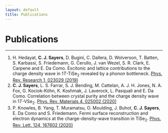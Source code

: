 ```yaml
---
layout: default
title: Publications
---
```


# Publications

***

1. H. Hedayat, **C. J. Sayers**, D. Bugini, C. Dallera, D. Wolverson, T. Batten, S. Karbassi, S. Friedemann, G. Cerullo, J. van Wezel, S. R. Clark, E. Carpene and E. Da Como. Excitonic and lattice contributions to the charge density wave in 1*T*-TiSe<sub>2</sub> revealed by a phonon bottleneck. [Phys. Rev. Research 1, 023029 (2019)](https://doi.org/10.1103/PhysRevResearch.1.023029)
1. **C. J. Sayers**, L. S. Farrar, S. J. Bending, M. Cattelan, A. J. H. Jones, N. A. Fox, G. Kociok-Köhn, K. Koshmak, J. Laverock, L. Pasquali and E. Da Como. Correlation between crystal purity and the charge density wave in 1*T*-VSe<sub>2</sub>. [Phys. Rev. Materials 4, 025002 (2020)](https://doi.org/10.1103/PhysRevMaterials.4.025002)
1. P. Knowles, B. Yang, T. Muramatsu, O. Moulding, J. Buhot, **C. J. Sayers**, E. Da Como and S. Friedemann. Fermi surface reconstruction and electron dynamics at the charge-density-wave transition in TiSe<sub>2</sub>. [Phys. Rev. Lett. 124, 167602 (2020)](https://doi.org/10.1103/PhysRevLett.124.167602)
